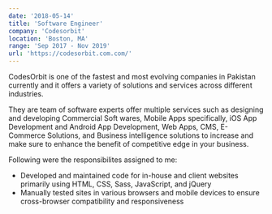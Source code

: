 ```yaml
---
date: '2018-05-14'
title: 'Software Engineer'
company: 'Codesorbit'
location: 'Boston, MA'
range: 'Sep 2017 - Nov 2019'
url: 'https://codesorbit.com.com/'
---
```


CodesOrbit is one of the fastest and most evolving companies in Pakistan currently and it offers a variety of solutions and services across different industries.

They are team of software experts offer multiple services such as designing and developing Commercial Soft wares, Mobile Apps specifically, iOS App Development and Android App Development, Web Apps, CMS, E-Commerce Solutions, and Business intelligence solutions to increase and make sure to enhance the benefit of competitive edge in your business.

Following were the responsibilites assigned to me:

- Developed and maintained code for in-house and client websites primarily using HTML, CSS, Sass, JavaScript, and jQuery
- Manually tested sites in various browsers and mobile devices to ensure cross-browser compatibility and responsiveness
